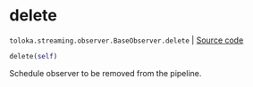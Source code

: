 # delete
`toloka.streaming.observer.BaseObserver.delete` | [Source code](https://github.com/Toloka/toloka-kit/blob/v1.0.2/src/streaming/observer.py#L43)

```python
delete(self)
```

Schedule observer to be removed from the pipeline.

